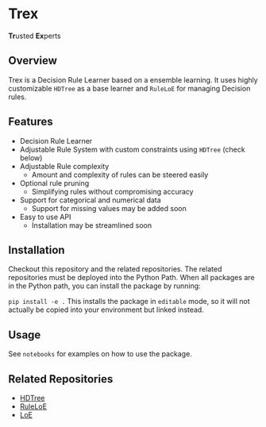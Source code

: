 # Trex 
**Tr**usted **Ex**perts

## Overview
Trex is a Decision Rule Learner based on a ensemble learning.
It uses highly customizable `HDTree` as a base learner and `RuleLoE` for managing Decision rules. 

## Features
- Decision Rule Learner
- Adjustable Rule System with custom constraints using `HDTree` (check below)
- Adjustable Rule complexity 
  - Amount and complexity of rules can be steered easily
- Optional rule pruning
  - Simplifying rules without compromising accuracy
- Support for categorical and numerical data
  - Support for missing values may be added soon
- Easy to use API
  - Installation may be streamlined soon

## Installation
Checkout this repository and the related repositories. The related repositories must be deployed into the Python Path.
When all packages are in the Python path, you can install the package by running:

```pip install -e .```
This installs the package in `editable` mode, so it will not actually be copied into your environment but linked instead.

## Usage
See `notebooks` for examples on how to use the package.


## Related Repositories
- [HDTree](https://github.com/Mereep/HDTree)
- [RuleLoE](https://github.com/Mereep/rule_loe)
- [LoE](https://github.com/Mereep/loe)
